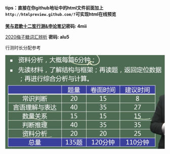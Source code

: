 









####	tips：直接在你github地址中的html文件前面加上`http://htmlpreview.github.com/?`可实现html在线预览



**[笑与君歌十二笙行测&申论笔记](https://pan.baidu.com/s/1BZ1zkXrRPMrbSkr6tc-mHw)密码: 4mii**

[2020梅子糖词汇辨析](https://pan.baidu.com/s/1uIuYpB0Xra94VYHk5GS0xA)  **密码: alu5**





行测时长分配参考

![](./图片/行测模块时长分配（建议）.png)


